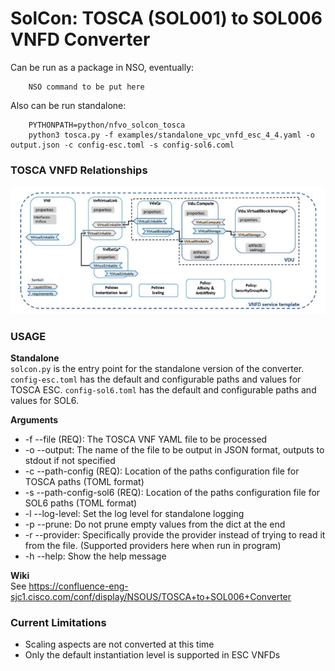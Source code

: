 # SolCon: TOSCA (SOL001) to SOL006 VNFD Converter
Can be run as a package in NSO, eventually: 
```
    NSO command to be put here
```
Also can be run standalone:
```
    PYTHONPATH=python/nfvo_solcon_tosca
    python3 tosca.py -f examples/standalone_vpc_vnfd_esc_4_4.yaml -o output.json -c config-esc.toml -s config-sol6.coml
```
### TOSCA VNFD Relationships

![TOSCA VNFD Relationships](TOSCA-vnfd-relations.png)

### USAGE
**Standalone**  
`solcon.py` is the entry point for the standalone version of the converter.  
`config-esc.toml` has the default and configurable paths and values for TOSCA ESC.
`config-sol6.toml` has the default and configurable paths and values for SOL6.


**Arguments**
- -f --file (REQ): The TOSCA VNF YAML file to be processed
- -o --output: The name of the file to be output in JSON format, outputs to stdout if not specified
- -c --path-config (REQ): Location of the paths configuration file for TOSCA paths (TOML format)
- -s --path-config-sol6 (REQ): Location of the paths configuration file for SOL6 paths (TOML format)
- -l --log-level: Set the log level for standalone logging
- -p --prune: Do not prune empty values from the dict at the end
- -r --provider: Specifically provide the provider instead of trying to
                        read it from the file. (Supported providers here when run in program)
- -h --help: Show the help message

**Wiki**  
See https://confluence-eng-sjc1.cisco.com/conf/display/NSOUS/TOSCA+to+SOL006+Converter


### Current Limitations
* Scaling aspects are not converted at this time
* Only the default instantiation level is supported in ESC VNFDs
